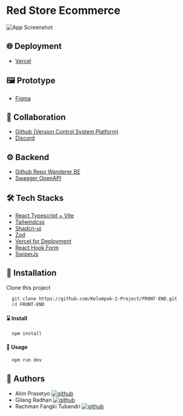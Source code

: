 # Red Store Ecommerce

![App Screenshot](https://raw.githubusercontent.com/Kelompok-2-Project/FRONT-END/blob/main/src/assets/brand.png)

## 🌐 Deployment

- [Vercel](https://e-commerce-seven-coral.vercel.app/)

## 🖼 Prototype

- [Figma](<https://www.figma.com/file/5t6jTMSNnKB7kj6Xvkiy38/%40shadcn%2Fui---Design-System-(Community)?type=design&node-id=102-323&mode=design&t=U53TgPsZo4RnVMOc-0>)

## 🤝 Collaboration

- [Github (Version Control System Platform)](https://github.com)
- [Discord](https://discord.com)

## ⚙ Backend

- [Github Repo Wanderer BE](https://github.com/Kelompok-2-Project/BACK-END)
- [Swagger OpenAPI](https://app.swaggerhub.com/apis-docs/L3NONEONE_1/EcommerceAppProject/1.0.0#/User/get_users)

## 🛠️ Tech Stacks

- [React Typescript + Vite](https://vitejs.dev/guide/)
- [Tailwindcss](https://tailwindcss.com/)
- [Shadcn-ui](https://ui.shadcn.com/)
- [Zod](https://zod.dev/)
- [Vercel for Deployment](https://vercel.com/)
- [React Hook Form](https://react-hook-form.com/)
- [SwiperJs](https://swiperjs.com/react)

## 🧰 Installation

Clone this project

```bash
  git clone https://github.com/Kelompok-2-Project/FRONT-END.git
  cd FRONT-END
```

#### ⌛ Install

```bash
  npm install
```

#### 🚀 Usage

```bash
  npm run dev
```

## 🤖 Authors

- Alim Prasetyo
  [![github](https://img.shields.io/badge/github-000000?style=for-the-badge&logo=github&logoColor=white)](https://github.com/alimprasetyo77)
- Gilang Radhan
  [![github](https://img.shields.io/badge/github-000000?style=for-the-badge&logo=github&logoColor=white)](https://github.com/gilangr1440)
- Rachman Fangki Tubandri
  [![github](https://img.shields.io/badge/github-000000?style=for-the-badge&logo=github&logoColor=white)](https://github.com/rfangki)
